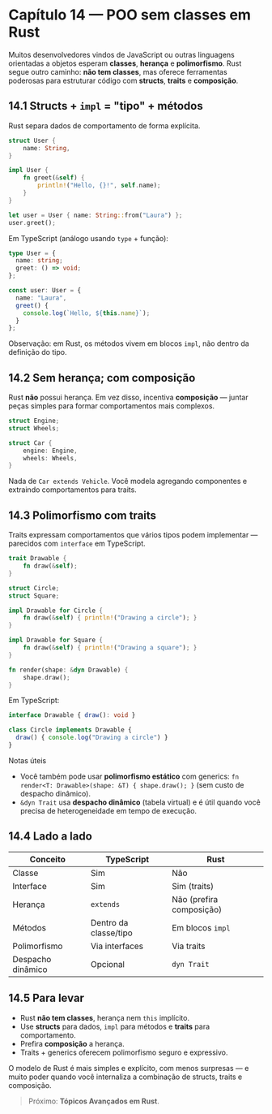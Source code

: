 # Capítulo 14 — POO sem classes em Rust

Muitos desenvolvedores vindos de JavaScript ou outras linguagens orientadas a objetos esperam **classes**, **herança** e **polimorfismo**. Rust segue outro caminho: **não tem classes**, mas oferece ferramentas poderosas para estruturar código com **structs**, **traits** e **composição**.

## 14.1 Structs + `impl` = "tipo" + métodos

Rust separa dados de comportamento de forma explícita.

```rust
struct User {
    name: String,
}

impl User {
    fn greet(&self) {
        println!("Hello, {}!", self.name);
    }
}

let user = User { name: String::from("Laura") };
user.greet();
```

Em TypeScript (análogo usando `type` + função):

```ts
type User = {
  name: string;
  greet: () => void;
};

const user: User = {
  name: "Laura",
  greet() {
    console.log(`Hello, ${this.name}`);
  }
};
```

Observação: em Rust, os métodos vivem em blocos `impl`, não dentro da definição do tipo.

## 14.2 Sem herança; com composição

Rust **não** possui herança. Em vez disso, incentiva **composição** — juntar peças simples para formar comportamentos mais complexos.

```rust
struct Engine;
struct Wheels;

struct Car {
    engine: Engine,
    wheels: Wheels,
}
```

Nada de `Car extends Vehicle`. Você modela agregando componentes e extraindo comportamentos para traits.

## 14.3 Polimorfismo com traits

Traits expressam comportamentos que vários tipos podem implementar — parecidos com `interface` em TypeScript.

```rust
trait Drawable {
    fn draw(&self);
}

struct Circle;
struct Square;

impl Drawable for Circle {
    fn draw(&self) { println!("Drawing a circle"); }
}

impl Drawable for Square {
    fn draw(&self) { println!("Drawing a square"); }
}

fn render(shape: &dyn Drawable) {
    shape.draw();
}
```

Em TypeScript:

```ts
interface Drawable { draw(): void }

class Circle implements Drawable {
  draw() { console.log("Drawing a circle") }
}
```

Notas úteis

* Você também pode usar **polimorfismo estático** com generics: `fn render<T: Drawable>(shape: &T) { shape.draw(); }` (sem custo de despacho dinâmico).
* `&dyn Trait` usa **despacho dinâmico** (tabela virtual) e é útil quando você precisa de heterogeneidade em tempo de execução.

## 14.4 Lado a lado

| Conceito          | TypeScript            | Rust                     |
| ----------------- | --------------------- | ------------------------ |
| Classe            | Sim                   | Não                      |
| Interface         | Sim                   | Sim (traits)             |
| Herança           | `extends`             | Não (prefira composição) |
| Métodos           | Dentro da classe/tipo | Em blocos `impl`         |
| Polimorfismo      | Via interfaces        | Via traits               |
| Despacho dinâmico | Opcional              | `dyn Trait`              |

## 14.5 Para levar

* Rust **não tem classes**, herança nem `this` implícito.
* Use **structs** para dados, `impl` para métodos e **traits** para comportamento.
* Prefira **composição** a herança.
* Traits + generics oferecem polimorfismo seguro e expressivo.

O modelo de Rust é mais simples e explícito, com menos surpresas — e muito poder quando você internaliza a combinação de structs, traits e composição.

> Próximo: **Tópicos Avançados em Rust**.

